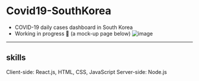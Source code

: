 # Covid19-SouthKorea
* COVID-19 daily cases dashboard in South Korea 
* Working in progress :wrench: (a mock-up page below)
![image](https://user-images.githubusercontent.com/72956452/105278009-f8857180-5be7-11eb-8a48-da5dae66988f.png)
***
## skills 
Client-side: React.js, HTML, CSS, JavaScript 
Server-side: Node.js
